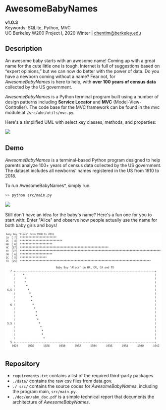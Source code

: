 # AwesomeBabyNames

**v1.0.3**  
Keywords: SQLite, Python, MVC  
UC Berkeley W200 Project I, 2020 Winter | chentim@berkeley.edu  

## Description
An awesome baby starts with an awesome name! Coming up with a great name for the cute little one is tough. Internet is full of suggestions based on “expert opinions,” but we can now do better with the power of data. Do you have a newborn coming without a name? Fear not, for *AwesomeBabyNames* is here to help, with **over 100 years of census data** collected by the US government.

*AwesomeBabyNames* is a Python terminal program built using a number of design patterns including **Service Locator** and **MVC** (Model-View-Controller). The code base for the MVC framework can be found in the  mvc module at `/src/abn/utils/mvc.py`.

Here's a simplified UML with select key classes, methods, and properties:

<img src="./img/uml.png" width="750"/>

## Demo

*AwesomeBabyNames* is a terminal-based Python program designed to help parents analyze 100+ years of census data collected by the US government. The dataset includes all newborns’ names registered in the US from 1910 to 2018.    

To run AwesomeBabyNames*, simply run:

```bash
>> python src/main.py
```

![](./img/AwesomeBabyNames_demo_full_window.gif)

Still don't have an idea for the baby's name? Here's a fun one for you to start with: Enter "Alice" and observe how people actually use the name for both baby girls and boys!

<img src='./img/analysis_alice_time.jpg' width='770'/>

<img src='./img/analysis_alice.jpg' width='700'/>

## Repository

- `requirements.txt` contains a list of the required third-party packages.
- `./data/` contains the raw csv files from data.gov.
- `./ src/` contains the source codes for *AwesomeBabyNames*, including the program main,  `src/main.py`.
- `./doc/en/abn_doc.pdf` is a simple technical report that documents the architecture of *AwesomeBabyNames*.
